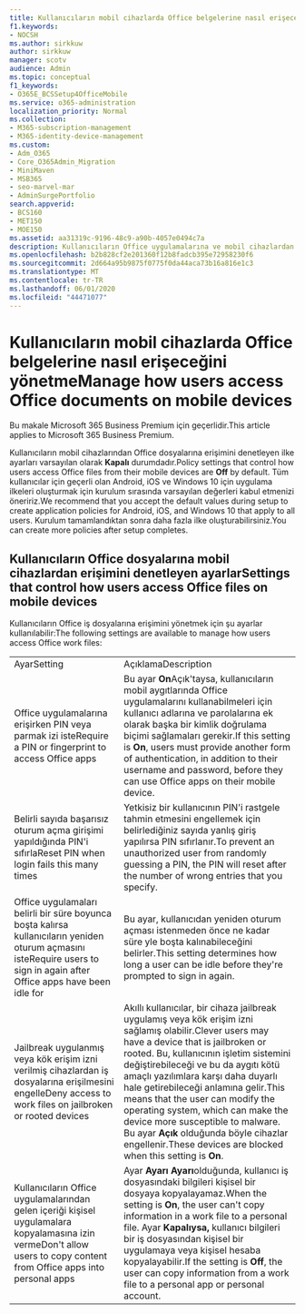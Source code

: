 ```yaml
---
title: Kullanıcıların mobil cihazlarda Office belgelerine nasıl erişeceğini yönetme
f1.keywords:
- NOCSH
ms.author: sirkkuw
author: sirkkuw
manager: scotv
audience: Admin
ms.topic: conceptual
f1_keywords:
- O365E_BCSSetup4OfficeMobile
ms.service: o365-administration
localization_priority: Normal
ms.collection:
- M365-subscription-management
- M365-identity-device-management
ms.custom:
- Adm_O365
- Core_O365Admin_Migration
- MiniMaven
- MSB365
- seo-marvel-mar
- AdminSurgePortfolio
search.appverid:
- BCS160
- MET150
- MOE150
ms.assetid: aa31319c-9196-48c9-a90b-4057e0494c7a
description: Kullanıcıların Office uygulamalarına ve mobil cihazlardan dosyaları nasıl çalıştırdığını yönetmenize olanak tanıyan koruma ilkeleri hakkında bilgi edinin.
ms.openlocfilehash: b2b828cf2e201360f12b8fadcb395e72958230f6
ms.sourcegitcommit: 2d664a95b9875f0775f0da44aca73b16a816e1c3
ms.translationtype: MT
ms.contentlocale: tr-TR
ms.lasthandoff: 06/01/2020
ms.locfileid: "44471077"
---
```

# <a name="manage-how-users-access-office-documents-on-mobile-devices"></a><span data-ttu-id="d1078-103">Kullanıcıların mobil cihazlarda Office belgelerine nasıl erişeceğini yönetme</span><span class="sxs-lookup"><span data-stu-id="d1078-103">Manage how users access Office documents on mobile devices</span></span>

<span data-ttu-id="d1078-104">Bu makale Microsoft 365 Business Premium için geçerlidir.</span><span class="sxs-lookup"><span data-stu-id="d1078-104">This article applies to Microsoft 365 Business Premium.</span></span>

<span data-ttu-id="d1078-105">Kullanıcıların mobil cihazlarından Office dosyalarına erişimini denetleyen ilke ayarları varsayılan olarak **Kapalı** durumdadır.</span><span class="sxs-lookup"><span data-stu-id="d1078-105">Policy settings that control how users access Office files from their mobile devices are **Off** by default.</span></span> <span data-ttu-id="d1078-106">Tüm kullanıcılar için geçerli olan Android, iOS ve Windows 10 için uygulama ilkeleri oluşturmak için kurulum sırasında varsayılan değerleri kabul etmenizi öneririz.</span><span class="sxs-lookup"><span data-stu-id="d1078-106">We recommend that you accept the default values during setup to create application policies for Android, iOS, and Windows 10 that apply to all users.</span></span> <span data-ttu-id="d1078-107">Kurulum tamamlandıktan sonra daha fazla ilke oluşturabilirsiniz.</span><span class="sxs-lookup"><span data-stu-id="d1078-107">You can create more policies after setup completes.</span></span> 
  
## <a name="settings-that-control-how-users-access-office-files-on-mobile-devices"></a><span data-ttu-id="d1078-108">Kullanıcıların Office dosyalarına mobil cihazlardan erişimini denetleyen ayarlar</span><span class="sxs-lookup"><span data-stu-id="d1078-108">Settings that control how users access Office files on mobile devices</span></span>

<span data-ttu-id="d1078-109">Kullanıcıların Office iş dosyalarına erişimini yönetmek için şu ayarlar kullanılabilir:</span><span class="sxs-lookup"><span data-stu-id="d1078-109">The following settings are available to manage how users access Office work files:</span></span>
  
|||
|:-----|:-----|
|<span data-ttu-id="d1078-110">Ayar</span><span class="sxs-lookup"><span data-stu-id="d1078-110">Setting</span></span>  <br/> |<span data-ttu-id="d1078-111">Açıklama</span><span class="sxs-lookup"><span data-stu-id="d1078-111">Description</span></span>  <br/> |
|<span data-ttu-id="d1078-112">Office uygulamalarına erişirken PIN veya parmak izi iste</span><span class="sxs-lookup"><span data-stu-id="d1078-112">Require a PIN or fingerprint to access Office apps</span></span>  <br/> |<span data-ttu-id="d1078-113">Bu ayar **On**Açık'taysa, kullanıcıların mobil aygıtlarında Office uygulamalarını kullanabilmeleri için kullanıcı adlarına ve parolalarına ek olarak başka bir kimlik doğrulama biçimi sağlamaları gerekir.</span><span class="sxs-lookup"><span data-stu-id="d1078-113">If this setting is **On**, users must provide another form of authentication, in addition to their username and password, before they can use Office apps on their mobile device.</span></span>  <br/> |
|<span data-ttu-id="d1078-114">Belirli sayıda başarısız oturum açma girişimi yapıldığında PIN'i sıfırla</span><span class="sxs-lookup"><span data-stu-id="d1078-114">Reset PIN when login fails this many times</span></span>  <br/> |<span data-ttu-id="d1078-115">Yetkisiz bir kullanıcının PIN'i rastgele tahmin etmesini engellemek için belirlediğiniz sayıda yanlış giriş yapılırsa PIN sıfırlanır.</span><span class="sxs-lookup"><span data-stu-id="d1078-115">To prevent an unauthorized user from randomly guessing a PIN, the PIN will reset after the number of wrong entries that you specify.</span></span>  <br/> |
|<span data-ttu-id="d1078-116">Office uygulamaları belirli bir süre boyunca boşta kalırsa kullanıcıların yeniden oturum açmasını iste</span><span class="sxs-lookup"><span data-stu-id="d1078-116">Require users to sign in again after Office apps have been idle for</span></span>  <br/> |<span data-ttu-id="d1078-117">Bu ayar, kullanıcıdan yeniden oturum açması istenmeden önce ne kadar süre yle boşta kalınabileceğini belirler.</span><span class="sxs-lookup"><span data-stu-id="d1078-117">This setting determines how long a user can be idle before they're prompted to sign in again.</span></span>  <br/> |
|<span data-ttu-id="d1078-118">Jailbreak uygulanmış veya kök erişim izni verilmiş cihazlardan iş dosyalarına erişilmesini engelle</span><span class="sxs-lookup"><span data-stu-id="d1078-118">Deny access to work files on jailbroken or rooted devices</span></span>  <br/> |<span data-ttu-id="d1078-119">Akıllı kullanıcılar, bir cihaza jailbreak uygulamış veya kök erişim izni sağlamış olabilir.</span><span class="sxs-lookup"><span data-stu-id="d1078-119">Clever users may have a device that is jailbroken or rooted.</span></span> <span data-ttu-id="d1078-120">Bu, kullanıcının işletim sistemini değiştirebileceği ve bu da aygıtı kötü amaçlı yazılımlara karşı daha duyarlı hale getirebileceği anlamına gelir.</span><span class="sxs-lookup"><span data-stu-id="d1078-120">This means that the user can modify the operating system, which can make the device more susceptible to malware.</span></span> <span data-ttu-id="d1078-121">Bu ayar **Açık** olduğunda böyle cihazlar engellenir.</span><span class="sxs-lookup"><span data-stu-id="d1078-121">These devices are blocked when this setting is **On**.</span></span>  <br/> |
|<span data-ttu-id="d1078-122">Kullanıcıların Office uygulamalarından gelen içeriği kişisel uygulamalara kopyalamasına izin verme</span><span class="sxs-lookup"><span data-stu-id="d1078-122">Don't allow users to copy content from Office apps into personal apps</span></span>  <br/> |<span data-ttu-id="d1078-123">Ayar **Ayarı Ayarı**olduğunda, kullanıcı iş dosyasındaki bilgileri kişisel bir dosyaya kopyalayamaz.</span><span class="sxs-lookup"><span data-stu-id="d1078-123">When the setting is **On**, the user can't copy information in a work file to a personal file.</span></span> <span data-ttu-id="d1078-124">Ayar **Kapalıysa,** kullanıcı bilgileri bir iş dosyasından kişisel bir uygulamaya veya kişisel hesaba kopyalayabilir.</span><span class="sxs-lookup"><span data-stu-id="d1078-124">If the setting is **Off**, the user can copy information from a work file to a personal app or personal account.</span></span>  <br/> |
   

